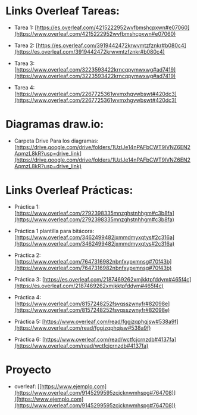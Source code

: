 # Links Overleaf Tareas:

* Tarea 1: [https://es.overleaf.com/4215222952wvfbmshcpxwn#e07060](https://www.overleaf.com/4215222952wvfbmshcpxwn#e07060)

* Tarea 2: [https://es.overleaf.com/3919442472krwvmtzfznkr#b080c4](https://es.overleaf.com/3919442472krwvmtzfznkr#b080c4)

* Tarea 3: [https://www.overleaf.com/3223593422krncqpymwxwg#ad7419](https://www.overleaf.com/3223593422krncqpymwxwg#ad7419)

* Tarea 4: [https://www.overleaf.com/2267725361wvmxhgvwbswt#420dc3](https://www.overleaf.com/2267725361wvmxhgvwbswt#420dc3)

# Diagramas draw.io: 

* Carpeta Drive Para los diagramas: [https://drive.google.com/drive/folders/1UzlJe14nPAFbCWT9lVNZ6EN2ApmzL8kR?usp=drive_link](https://drive.google.com/drive/folders/1UzlJe14nPAFbCWT9lVNZ6EN2ApmzL8kR?usp=drive_link)

# Links Overleaf Prácticas:

* Práctica 1: [https://www.overleaf.com/2792398335mnzghstnhhgm#c3b8fa](https://www.overleaf.com/2792398335mnzghstnhhgm#c3b8fa)
* Práctica 1 plantilla para bitácora: [https://www.overleaf.com/3462499482jxmmdmyxqtys#2c316a](https://www.overleaf.com/3462499482jxmmdmyxqtys#2c316a)
  
* Práctica 2: [https://www.overleaf.com/7647316982nbnfxypxmnsg#70f43b](https://www.overleaf.com/7647316982nbnfxypxmnsg#70f43b)

* Práctica 3: [https://es.overleaf.com/2187469262xmjkktpfddym#465f4c](https://es.overleaf.com/2187469262xmjkktpfddym#465f4c)

* Práctica 4: [https://www.overleaf.com/8157248252fsvqsszwnyfr#82098e](https://www.overleaf.com/8157248252fsvqsszwnyfr#82098e) 

* Práctica 5: [https://www.overleaf.com/read/fggjzqphqjsw#538a9f](https://www.overleaf.com/read/fggjzqphqjsw#538a9f)

* Práctica 6: [https://www.overleaf.com/read/wctfcjcrnzdb#4137fa](https://www.overleaf.com/read/wctfcjcrnzdb#4137fa)
  
 # Proyecto 

* overleaf: [[https://www.ejemplo.com](https://www.overleaf.com/9145299595zcjcknwmhspg#764708)]([https://www.ejemplo.com](https://www.overleaf.com/9145299595zcjcknwmhspg#764708))
